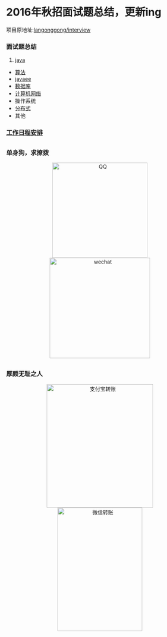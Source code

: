 # 2016年秋招面试题总结，更新ing
项目原地址:[langonggong/interview](https://github.com/langonggong/interview)   
### 面试题总结

1. [java](https://github.com/GitOrgLan/interview/blob/master/java/java.md) 
* [算法](https://github.com/GitOrgLan/interview/blob/master/algorithm/%E7%AE%97%E6%B3%95.md)     
* [javaee](https://github.com/GitOrgLan/interview/blob/master/javaee/index.md)   
* [数据库](https://github.com/GitOrgLan/interview/blob/master/DB/%E6%95%B0%E6%8D%AE%E5%BA%93.md)  
* [计算机网络](https://github.com/GitOrgLan/interview/blob/master/network/index.md)  
* 操作系统  
* [分布式](https://github.com/GitOrgLan/interview/blob/master/distributed/index.md)
* 其他

### [工作日程安排](https://github.com/GitOrgLan/interview/blob/master/%E6%97%A5%E7%A8%8B.md)

##
### 单身狗，求撩拨

<div align="center">    
<img src="https://github.com/GitOrgLan/interview/blob/master/img/qq.png" width = "256" height = "256" alt="QQ"/>
<img src="https://github.com/GitOrgLan/interview/blob/master/img/wechat.jpg" width = "270" height = "270" alt="wechat"/>  
</div>  


##
### 厚颜无耻之人

<div align="center">    
<img src="https://github.com/GitOrgLan/interview/blob/master/img/aliPay.jpg" width = "286" height = "332" alt="支付宝转账"/>
<img src="https://github.com/GitOrgLan/interview/blob/master/img/wechatPay.png" width = "228" height = "332" alt="微信转账"/>  
</div>  
